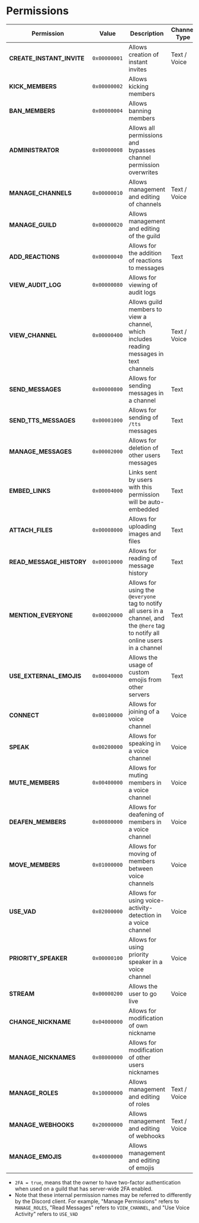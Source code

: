 # Permissions

| Permission                | Value        | Description                                                                                                                        | Channel Type | 2FA  |
| ------------------------- | ------------ | ---------------------------------------------------------------------------------------------------------------------------------- | ------------ | ---- |
| **CREATE_INSTANT_INVITE** | `0x00000001` | Allows creation of instant invites                                                                                                 | Text / Voice |      |
| **KICK_MEMBERS**          | `0x00000002` | Allows kicking members                                                                                                             |              | true |
| **BAN_MEMBERS**           | `0x00000004` | Allows banning members                                                                                                             |              | true |
| **ADMINISTRATOR**         | `0x00000008` | Allows all permissions and bypasses channel permission overwrites                                                                  |              | true |
| **MANAGE_CHANNELS**       | `0x00000010` | Allows management and editing of channels                                                                                          | Text / Voice | true |
| **MANAGE_GUILD**          | `0x00000020` | Allows management and editing of the guild                                                                                         |              | true |
| **ADD_REACTIONS**         | `0x00000040` | Allows for the addition of reactions to messages                                                                                   | Text         |      |
| **VIEW_AUDIT_LOG**        | `0x00000080` | Allows for viewing of audit logs                                                                                                   |              |      |
| **VIEW_CHANNEL**          | `0x00000400` | Allows guild members to view a channel, which includes reading messages in text channels                                           | Text / Voice |      |
| **SEND_MESSAGES**         | `0x00000800` | Allows for sending messages in a channel                                                                                           | Text         |      |
| **SEND_TTS_MESSAGES**     | `0x00001000` | Allows for sending of `/tts` messages                                                                                              | Text         |      |
| **MANAGE_MESSAGES**       | `0x00002000` | Allows for deletion of other users messages                                                                                        | Text         | true |
| **EMBED_LINKS**           | `0x00004000` | Links sent by users with this permission will be auto-embedded                                                                     | Text         |      |
| **ATTACH_FILES**          | `0x00008000` | Allows for uploading images and files                                                                                              | Text         |      |
| **READ_MESSAGE_HISTORY**  | `0x00010000` | Allows for reading of message history                                                                                              | Text         |      |
| **MENTION_EVERYONE**      | `0x00020000` | Allows for using the `@everyone` tag to notify all users in a channel, and the `@here` tag to notify all online users in a channel | Text         |      |
| **USE_EXTERNAL_EMOJIS**   | `0x00040000` | Allows the usage of custom emojis from other servers                                                                               | Text         |      |
| **CONNECT**               | `0x00100000` | Allows for joining of a voice channel                                                                                              | Voice        |      |
| **SPEAK**                 | `0x00200000` | Allows for speaking in a voice channel                                                                                             | Voice        |      |
| **MUTE_MEMBERS**          | `0x00400000` | Allows for muting members in a voice channel                                                                                       | Voice        |      |
| **DEAFEN_MEMBERS**        | `0x00800000` | Allows for deafening of members in a voice channel                                                                                 | Voice        |      |
| **MOVE_MEMBERS**          | `0x01000000` | Allows for moving of members between voice channels                                                                                | Voice        |      |
| **USE_VAD**               | `0x02000000` | Allows for using voice-activity-detection in a voice channel                                                                       | Voice        |      |
| **PRIORITY_SPEAKER**      | `0x00000100` | Allows for using priority speaker in a voice channel                                                                               | Voice        |      |
| **STREAM**                | `0x00000200` | Allows the user to go live                                                                                                         | Voice        |      |
| **CHANGE_NICKNAME**       | `0x04000000` | Allows for modification of own nickname                                                                                            |              |      |
| **MANAGE_NICKNAMES**      | `0x08000000` | Allows for modification of other users nicknames                                                                                   |              |      |
| **MANAGE_ROLES**          | `0x10000000` | Allows management and editing of roles                                                                                             | Text / Voice | true |
| **MANAGE_WEBHOOKS**       | `0x20000000` | Allows management and editing of webhooks                                                                                          | Text / Voice | true |
| **MANAGE_EMOJIS**         | `0x40000000` | Allows management and editing of emojis                                                                                            |              | true |

- `2FA = true`, means that the owner to have two-factor authentication when used on a guild that has server-wide 2FA enabled.
- Note that these internal permission names may be referred to differently by the Discord client. For example, "Manage Permissions" refers to `MANAGE_ROLES`, "Read Messages" refers to `VIEW_CHANNEL`, and "Use Voice Activity" refers to `USE_VAD`
